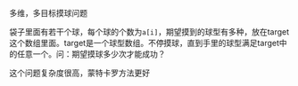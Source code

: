 多维，多目标摸球问题

袋子里面有若干个球，每个球的个数为`a[i]`，期望摸到的球型有多种，放在target这个数组里面。target是一个球型数组。不停摸球，直到手里的球型满足target中的任意一个。问：期望摸球多少次才能成功？

这个问题复杂度很高，蒙特卡罗方法更好